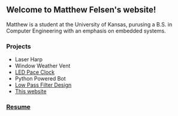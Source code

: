 ## Welcome to Matthew Felsen's website!

Matthew is a student at the University of Kansas, purusing a B.S. in Computer Engineering with an emphasis on embedded systems.

### Projects
- Laser Harp
- Window Weather Vent
- [LED Pace Clock](/Pace_Clock.md)
- Python Powered Bot
- [Low Pass Filter Design](/filter_design_report.pdf)
- [This website](mefelsen.github.io)


### [Resume](/Resume_v2.pdf)
